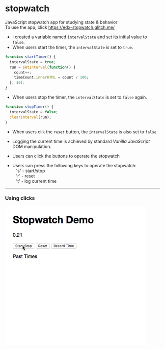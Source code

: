 # stopwatch
JavaScript stopwatch app for studying state &amp; behavior<br>
To use the app, click https://edx-stopwatch.glitch.me/

* I created a variable named `intervalState` and set its initial value to `false`.
* When users start the timer, the `intervalState` is set to `true`.
```JavaScript
function startTimer() {
  intervalState = true;
  run = setInterval(function() {
    count++;
    timeCount.innerHTML = count / 100;
  }, 10);
}
```
* When users stop the timer, the `intervalState` is set to `false` again.
```JavaScript
function stopTimer() {
  intervalState = false;
  clearInterval(run);
}
```
* When users clik the `reset` button, the `intervalState` is also set to `false`.
* Logging the current time is achieved by standard *Vanilla JavaScript* DOM manipulation.

* Users can click the buttons to operate the stopwatch
* Users can press the following keys to operate the stopwatch:<br>
&nbsp;&nbsp;&nbsp;'s' - start/stop<br>
&nbsp;&nbsp;&nbsp;'r' - reset<br>
&nbsp;&nbsp;&nbsp;'t' - log current time
<hr>

  ### Using clicks

  ![Clicks](/assets/stopwatch.gif)
